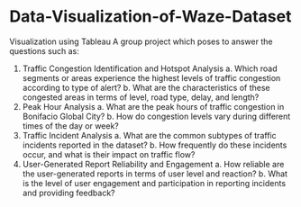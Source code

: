 # Data-Visualization-of-Waze-Dataset
Visualization using Tableau
A group project which poses to answer the questions such as:
  1. Traffic Congestion Identification and Hotspot Analysis
    a. Which road segments or areas experience the highest levels of traffic congestion according to type of alert?
    b. What are the characteristics of these congested areas in terms of level, road type, delay, and length?
  2. Peak Hour Analysis
     a. What are the peak hours of traffic congestion in Bonifacio Global City?
     b. How do congestion levels vary during different times of the day or week?
  3. Traffic Incident Analysis
     a. What are the common subtypes of traffic incidents reported in the dataset?
     b. How frequently do these incidents occur, and what is their impact on traffic flow?
 4. User-Generated Report Reliability and Engagement
     a. How reliable are the user-generated reports in terms of user level and reaction?
    b. What is the level of user engagement and participation in reporting incidents and providing feedback?

